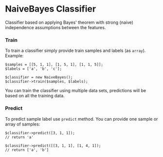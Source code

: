 # NaiveBayes Classifier

Classifier based on applying Bayes' theorem with strong (naive) independence assumptions between the features.

### Train

To train a classifier simply provide train samples and labels (as `array`). Example:

```
$samples = [[5, 1, 1], [1, 5, 1], [1, 1, 5]];
$labels = ['a', 'b', 'c'];

$classifier = new NaiveBayes();
$classifier->train($samples, $labels);
```

You can train the classifier using multiple data sets, predictions will be based on all the training data.

### Predict

To predict sample label use `predict` method. You can provide one sample or array of samples:

```
$classifier->predict([3, 1, 1]);
// return 'a'

$classifier->predict([[3, 1, 1], [1, 4, 1]);
// return ['a', 'b']
```
